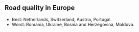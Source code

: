 ## Road quality in Europe

- Best: Netherlands, Switzerland, Austria, Portugal.
- Worst: Romania, Ukraine, Bosnia and Herzegovina, Moldova.

